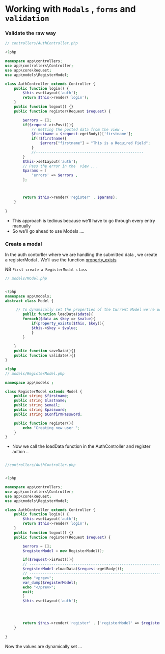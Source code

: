 # Working with ```Modals``` , ```forms``` and ```validation```



### Validate the raw way 

```php
// controllers/AuthController.php 

<?php 

namespace app\controllers;
use app\controllers\Controller;
use app\core\Request;
use app\models\RegisterModel;

class AuthController extends Controller {
    public function login() {
        $this->setLayout('auth');
        return $this->render('login');
    }
    public function logout() {}
    public function register(Request $request) {

        $errors = [];
        if($request->isPost()){
            // Getting the posted data from the view . 
            $firstname = $request->getBody()['firstname'];
            if(!$firstname){  
                $errors["firstname"] = "This is a Required Field";
            }
            //-------------------------------------------------
        }
        $this->setLayout('auth');
        // Pass the error in the  view ...
        $params = [
            'errors' => $errors , 
        ];



        return $this->render('register' , $params);
    } 
 
}
```
- This approach is tedious because we'll have to go through every entry manually 
- So we'll go ahead to use Models ....





### Create a modal 

In the auth contorller where we are handling the submitted data , we create a  registerModal . 
We'll use the function [property_exists](https://www.geeksforgeeks.org/php-property_exists-function/)

NB ```First create a RegisterModal class ```


```php 
// models/Model.php


<?php 
namespace app\models;
abstract class Model {

     // To dynamically set the properties of the Current Model we're using .
        public function loadData($data){
        foreach($data as $key => $value){
            if(property_exists($this, $key)){
            $this->$key = $value;
            }
        }
    
    }
    public function saveData(){}
    public function validate(){}
}
```

```php 
<?php 
// models/RegisterModel.php

namespace app\models ; 

class RegisterModel extends Model {
    public string $firstname; 
    public string $lastname; 
    public string $email; 
    public string $password; 
    public string $ConfirmPassword; 

    public function register(){
        echo "Creating new user ";
    }
}
```
- Now we call the loadData function in the AuthController and register action .. 
```php 

//controllers/AuthController.php 


<?php 

namespace app\controllers;
use app\controllers\Controller;
use app\core\Request;
use app\models\RegisterModel;

class AuthController extends Controller {
    public function login() {
        $this->setLayout('auth');
        return $this->render('login');
    }
    public function logout() {}
    public function register(Request $request) {

        $errors = [];
        $registerModel = new RegisterModel();

        if($request->isPost()){
        // ------------------------------------------------------------------
        $registerModel->loadData($request->getBody());
        // ------------------------------------------------------------------
        echo "<prev>";
        var_dump($registerModel);
        echo "</prev>";
        exit;
        }
        $this->setLayout('auth');
      



        return $this->render('register' , ['registerModel' => $registerModel , ]);
    } 
 
}

```

Now the values are dynamically set ... 
